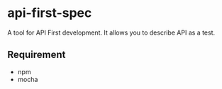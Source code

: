 # api-first-spec
A tool for API First development.
It allows you to describe API as a test.

## Requirement
- npm
- mocha



